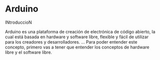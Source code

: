 # Arduino

INtroduccioN

Arduino es una plataforma de creación de electrónica de código abierto, la cual está basada en hardware y software libre, flexible y fácil de utilizar para los creadores y desarrolladores. ... Para poder entender este concepto, primero vas a tener que entender los conceptos de hardware libre y el software libre.
